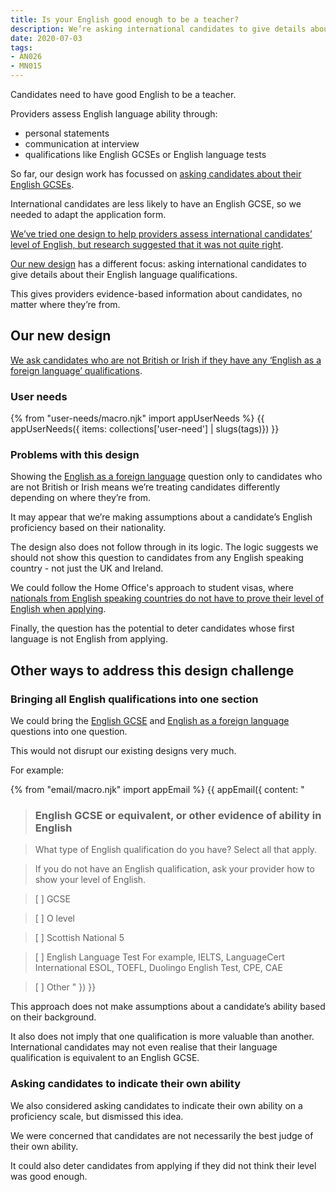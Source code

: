 ```yaml
---
title: Is your English good enough to be a teacher?
description: We’re asking international candidates to give details about their English language qualifications.
date: 2020-07-03
tags:
- AN026
- MN015
---
```


Candidates need to have good English to be a teacher.

Providers assess English language ability through:
* personal statements
* communication at interview
* qualifications like English GCSEs or English language tests

So far, our design work has focussed on [asking candidates about their English GCSEs](/apply-for-teacher-training/structured-data-for-pre-degree-qualifications/#what-english-gcse-did-you-do).

International candidates are less likely to have an English GCSE, so we needed to adapt the application form.

[We’ve tried one design to help providers assess international candidates’ level of English, but research suggested that it was not quite right](/apply-for-teacher-training/international-candidates/#english-language-proficiency).

[Our new design](#our-new-design) has a different focus: asking international candidates to give details about their English language qualifications.

This gives providers evidence-based information about candidates, no matter where they’re from.

## Our new design

[We ask candidates who are not British or Irish if they have any ‘English as a foreign language’ qualifications](/apply-for-teacher-training/international-candidates/#english-as-a-foreign-language).

### User needs

{% from "user-needs/macro.njk" import appUserNeeds %}
{{ appUserNeeds({ items: collections['user-need'] | slugs(tags)}) }}

### Problems with this design

Showing the [English as a foreign language](/apply-for-teacher-training/international-candidates/#english-as-a-foreign-language) question only to candidates who are not British or Irish means we’re treating candidates differently depending on where they’re from.

It may appear that we’re making assumptions about a candidate’s English proficiency based on their nationality.

The design also does not follow through in its logic. The logic suggests we should not show this question to candidates from any English speaking country - not just the UK and Ireland.

We could follow the Home Office's approach to student visas, where [nationals from English speaking countries do not have to prove their level of English when applying](https://www.gov.uk/tier-4-general-visa/knowledge-of-english).

Finally, the question has the potential to deter candidates whose first language is not English from applying.

## Other ways to address this design challenge

### Bringing all English qualifications into one section

We could bring the [English GCSE](/apply-for-teacher-training/structured-data-for-pre-degree-qualifications/#what-english-gcse-did-you-do) and [English as a foreign language](/apply-for-teacher-training/international-candidates/#english-as-a-foreign-language) questions into one question.

This would not disrupt our existing designs very much.

For example:

{% from "email/macro.njk" import appEmail %}
{{ appEmail({
  content: "

> ### English GCSE or equivalent, or other evidence of ability in English

> What type of English qualification do you have? Select all that apply.

> If you do not have an English qualification, ask your provider how to show your level of English.

> [  ] GCSE

> [  ] O level

> [  ] Scottish National 5

> [  ] English Language Test
>For example, IELTS, LanguageCert International ESOL, TOEFL, Duolingo English Test, CPE,  CAE

> [  ] Other
"
}) }}

This approach does not make assumptions about a candidate’s ability based on their background.

It also does not imply that one qualification is more valuable than another. International candidates may not even realise that their language qualification is equivalent to an English GCSE.

### Asking candidates to indicate their own ability

We also considered asking candidates to indicate their own ability on a proficiency scale, but dismissed this idea.

We were concerned that candidates are not necessarily the best judge of their own ability.

It could also deter candidates from applying if they did not think their level was good enough.
